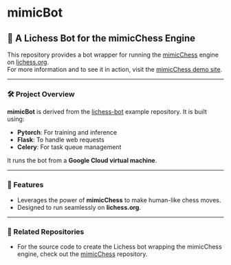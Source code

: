 # mimicBot

## 🤖 A Lichess Bot for the mimicChess Engine

This repository provides a bot wrapper for running the [mimicChess](https://github.com/nrxszvo/mimicChess) engine on [lichess.org](https://lichess.org).  
For more information and to see it in action, visit the [mimicChess demo site](https://chessbot.michaelhorgan.me).

---

### 🛠️ Project Overview

**mimicBot** is derived from the [lichess-bot](https://github.com/lichess-bot-devs/lichess-bot) example repository. It is built using:

- **Pytorch**: For training and inference
- **Flask**: To handle web requests
- **Celery**: For task queue management

It runs the bot from a **Google Cloud virtual machine**.

---

### 🚀 Features

- Leverages the power of **mimicChess** to make human-like chess moves.
- Designed to run seamlessly on **lichess.org**.

---

### 📄 Related Repositories

- For the source code to create the Lichess bot wrapping the mimicChess engine, check out the [mimicChess](https://github.com/nrxszvo/mimicChess) repository.
  
